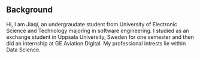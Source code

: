 
## Background
Hi, I am Jiaqi, an undergraudate student from University of Electronic Science and Technology majoring in software engineering. I studied as an exchange student in Uppsala University, Sweden for one semester and then did an internship at GE Aviation Digital. My professional intrests lie within Data Science. 
